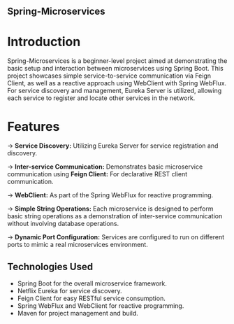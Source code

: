 ## Spring-Microservices

# Introduction
Spring-Microservices is a beginner-level project aimed at demonstrating the basic setup and interaction between microservices using Spring Boot. 
This project showcases simple service-to-service communication via Feign Client, as well as a reactive approach using WebClient with Spring WebFlux.
For service discovery and management, Eureka Server is utilized, allowing each service to register and locate other services in the network.

# Features
-> <strong>Service Discovery:</strong> Utilizing Eureka Server for service registration and discovery.

-> <strong>Inter-service Communication:</strong> Demonstrates basic microservice communication using <strong>Feign Client:</strong> For declarative REST client communication.

-> <strong>WebClient:</strong> As part of the Spring WebFlux for reactive programming.

-> <strong>Simple String Operations:</strong> Each microservice is designed to perform basic string operations as a demonstration of inter-service communication without involving database operations.

-> <strong>Dynamic Port Configuration:</strong> Services are configured to run on different ports to mimic a real microservices environment.

## Technologies Used
<ul>
<li>Spring Boot for the overall microservice framework.</li>
<li>Netflix Eureka for service discovery.</li>
<li>Feign Client for easy RESTful service consumption.</li>
<li>Spring WebFlux and WebClient for reactive programming.</li>
<li>Maven for project management and build.</li>
</ul>

